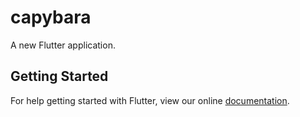# capybara

A new Flutter application.

## Getting Started


For help getting started with Flutter, view our online
[documentation](https://flutter.io/).
